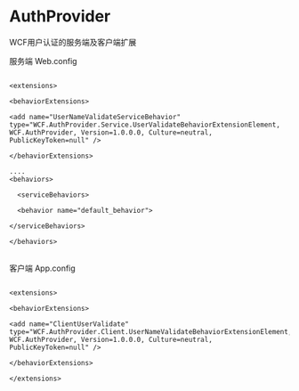 # AuthProvider

WCF用户认证的服务端及客户端扩展

服务端  Web.config

<pre><code>
&lt;extensions&gt;<br />
&lt;behaviorExtensions&gt;<br />
&lt;add name=&quot;UserNameValidateServiceBehavior&quot; type=&quot;WCF.AuthProvider.Service.UserValidateBehaviorExtensionElement, WCF.AuthProvider, Version=1.0.0.0, Culture=neutral, PublicKeyToken=null&quot; /&gt;<br />
&lt;/behaviorExtensions&gt;

....
&lt;behaviors&gt;<br />
  &lt;serviceBehaviors&gt;<br />
  &lt;behavior name=&quot;default_behavior&quot;&gt;<br />
&lt;/serviceBehaviors&gt;<br />
&lt;/behaviors&gt;
</code>
</pre>

客户端 App.config
<pre><code>
&lt;extensions&gt;<br />
&lt;behaviorExtensions&gt;<br />
&lt;add name=&quot;ClientUserValidate&quot; type=&quot;WCF.AuthProvider.Client.UserNameValidateBehaviorExtensionElement, WCF.AuthProvider, Version=1.0.0.0, Culture=neutral, PublicKeyToken=null&quot; /&gt;<br />
&lt;/behaviorExtensions&gt;<br />
&lt;/extensions&gt;
</code>
</pre>
